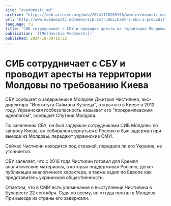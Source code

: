 ```yaml
---
site: "evedomosti.md"
archive: "https://web.archive.org/web/20241110205156/www.evedomosti.md/news/sib-sotrudnichaet-s-sbu-i-provodit-aresty-na-territorii-mold"
url: "http://www.evedomosti.md/news/sib-sotrudnichaet-s-sbu-i-provodit-aresty-na-territorii-mold"
language: ru
title: "СИБ сотрудничает с СБУ и проводит аресты на территории Молдовы по требованию Киева"
publication: '[[Moldavskie Vedomosti]]'
published: 2024-10-08T16:22
---
```


# СИБ сотрудничает с СБУ и проводит аресты на территории Молдовы по требованию Киева

СБУ сообщает о задержании в Молдове Дмитрия Чистилина, экс-директора "Института Саймона Кузнеца", открытого в Киеве в 2012 году. Украинская госбезопасность называет его "прокремлевским идеологом", сообщает Спутник Молдова.

По заявлению СБУ, он был задержан сотрудниками СИБ Молдовы по запросу Киева, он собирался вернуться в Россию и был задержан при выезде из Молдовы, передают украинские СМИ.

Сейчас Чистилин находится под стражей, передали ли его Украине, не уточняется.

СБУ заявляет, что с 2016 года Чистилин готовил для Кремля аналитические материалы, в которых поддерживал Россию, делал публикации аналогичного характера, а также ездил по Европе как представитель украинской общественности.

Отметим, что в СМИ есть упоминание о выступлении Чистилина в Бухаресте 22 сентября. Судя по всему, он оттуда поехал в Молдову. При выезде из страны его задержали.